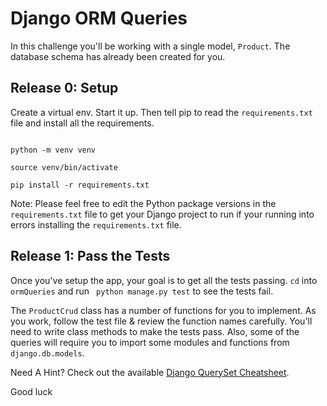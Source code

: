# Django ORM Queries

In this challenge you'll be working with a single model, `Product`. The database schema has already been created for you.


## Release 0: Setup
Create a virtual env. Start it up. Then tell pip to read the `requirements.txt` file and install all the requirements. 

```

python -m venv venv 

source venv/bin/activate

pip install -r requirements.txt

```

Note: Please feel free to edit the Python package versions in the `requirements.txt` file to get your Django project to run if your running into errors installing the `requirements.txt` file. 

## Release 1: Pass the Tests

Once you've setup the app, your goal is to get all the tests passing. `cd` into `ormQueries` and run ` python manage.py test` to see the tests fail.  

The `ProductCrud` class has a number of functions for you to implement. As you work, follow the test file & review the function names carefully. You'll need to write class methods to make the tests pass. Also, some of the queries will require you to import some modules and functions from `django.db.models`. 


Need A Hint? Check out the available [Django QuerySet Cheatsheet](https://github.com/chrisdl/Django-QuerySet-Cheatsheet).

Good luck
